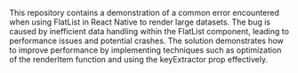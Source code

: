 This repository contains a demonstration of a common error encountered when using FlatList in React Native to render large datasets. The bug is caused by inefficient data handling within the FlatList component, leading to performance issues and potential crashes. The solution demonstrates how to improve performance by implementing techniques such as optimization of the renderItem function and using the keyExtractor prop effectively.